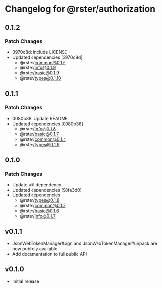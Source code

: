 # Changelog for @rster/authorization

## 0.1.2

### Patch Changes

- 3970c8d: Include LICENSE
- Updated dependencies [3970c8d]
  - @rster/common@0.1.6
  - @rster/info@0.1.9
  - @rster/basic@0.1.9
  - @rster/types@0.1.10

## 0.1.1

### Patch Changes

- 0080b38: Update README
- Updated dependencies [0080b38]
  - @rster/info@0.1.8
  - @rster/basic@0.1.7
  - @rster/common@0.1.4
  - @rster/types@0.1.9

## 0.1.0

### Patch Changes

- Update util dependency
- Updated dependencies [98fa3d0]
- Updated dependencies
  - @rster/types@0.1.8
  - @rster/common@0.1.3
  - @rster/basic@0.1.6
  - @rster/info@0.1.7

## v0.1.1

- JsonWebTokenManager#sign and JsonWebTokenManager#unpack are now publicly available
- Add documentation to full public API

## v0.1.0

- Initial release
